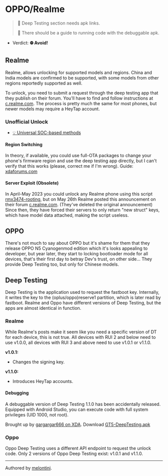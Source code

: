 # OPPO/Realme

> 🧹 Deep Testing section needs apk links.
>
> 🧹 There should be a guide to running code with the debuggable apk.

- Verdict: **⛔ Avoid!**

## Realme

Realme, allows unlocking for supported models and regions. China and India models are confirmed to be supported, with some models from other regions reportedly supported as well. 

To unlock, you need to submit a request through the deep testing app that they publish on their forum. You'll have to find and follow instructions at [c.realme.com](https://c.realme.com/in/). The process is pretty much the same for most phones, but newer models may require a HeyTap account.

### Unofficial Unlock

- [💡 Universal SOC-based methods](../../README.md#universal-soc-based-methods)

#### Region Switching

In theory, if available, you could use full-OTA packages to change your phone's firmware region and use the deep testing app directly, but I can't verify that this works (please, correct me if I'm wrong). Guide: [xdaforums.com][Full-OTA region switch]

#### Server Exploit (Obsolete)

In April-May 2023 you could unlock any Realme phone using this script [rmx3474-rooting], but on May 26th Realme posted this announcement on their forum [c.realme.com][announcement]. (They've deleted the original announcement)
Since then, they have forced their servers to only return "new struct" keys, which have model data attached, making the script useless.

## OPPO

There's not much to say about OPPO but it's shame for them that they release OPPO N5 Cyanogenmod edition which it's looks appealing to developer, but year later, they start to locking bootloader mode for all devices, that's their first day to betray Dev's trust, on other side... They provide Deep Testing too, but only for Chinese models.

## Deep Testing

Deep Testing is the application used to request the fastboot key. Internally, it writes the key to the (oplus/oppo)reserve1 partition, which is later read by fastboot. Realme and Oppo have different versions of Deep Testing, but the apps are almost identical in function.

### Realme

While Realme's posts make it seem like you need a specific version of DT for each device, this is not true. All devices with RUI 2 and below need to use v1.0.0, all devices with RUI 3 and above need to use v1.0.1 or v1.1.0.

**v1.0.1:**
- Changes the signing key.

**v1.1.0:**
- Introduces HeyTap accounts.

#### Debugging

A debuggable version of Deep Testing 1.1.0 has been accidentally released. Equipped with Android Studio, you can execute code with full system privileges (UID 1000, not root).

Brought up by [gargargar666 on XDA][deep-testing-thread]. Download [GT5-DeepTesting.apk][debuggable-deep-testing]

### Oppo

Oppo Deep Testing uses a different API endpoint to request the unlock code. Only 2 versions of Oppo Deep Testing exist: v1.0.1 and v1.1.0.

***
Authored by [melontini](https://github.com/melontini).

[rmx3474-rooting]:https://github.com/turistu/rmx3474-rooting
[announcement]:https://c.realme.com/in/post-details/1671137365285982208
[Full-OTA region switch]:https://xdaforums.com/t/change-region-via-full-ota.4535659/
[deep-testing-thread]:https://xdaforums.com/t/discussion-a-thread-to-collate-and-share-what-is-known-about-unlocking-fastboot-on-oppo-devices.4490041/post-89323153
[debuggable-deep-testing]:https://xdaforums.com/attachments/gt5-deeptesting-apk.6065115/